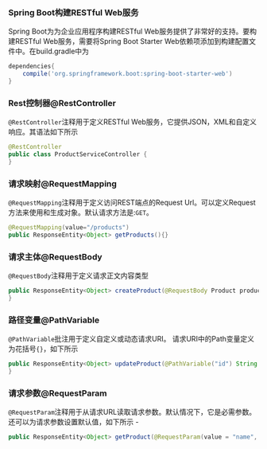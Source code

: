 ### Spring Boot构建RESTful Web服务

Spring Boot为为企业应用程序构建RESTful Web服务提供了非常好的支持。要构建RESTful Web服务，需要将Spring Boot Starter Web依赖项添加到构建配置文件中。在build.gradle中为

```groovy
dependencies{
    compile('org.springframework.boot:spring-boot-starter-web')
}
```

### Rest控制器@RestController

`@RestController`注释用于定义RESTful Web服务，它提供JSON，XML和自定义响应。其语法如下所示 

```java
@RestController
public class ProductServiceController {
}
```

### 请求映射@RequestMapping

`@RequestMapping`注释用于定义访问REST端点的Request Url。可以定义Request方法来使用和生成对象。默认请求方法是:`GET`。

```java
@RequestMapping(value="/products")
public ResponseEntity<Object> getProducts(){}
```

### 请求主体@RequestBody

`@RequestBody`注释用于定义请求正文内容类型

```java
public ResponseEntity<Object> createProduct(@RequestBody Product product){
}
```

### 路径变量@PathVariable

`@PathVariable`批注用于定义自定义或动态请求URI。 请求URI中的Path变量定义为花括号`{}`，如下所示 

```java
public ResponseEntity<Object> updateProduct(@PathVariable("id") String id) {
}
```

### 请求参数@RequestParam

`@RequestParam`注释用于从请求URL读取请求参数。默认情况下，它是必需参数。还可以为请求参数设置默认值，如下所示 -

```java
public ResponseEntity<Object> getProduct(@RequestParam(value = "name", required = false, defaultValue = "honey") String name) {}
```



 